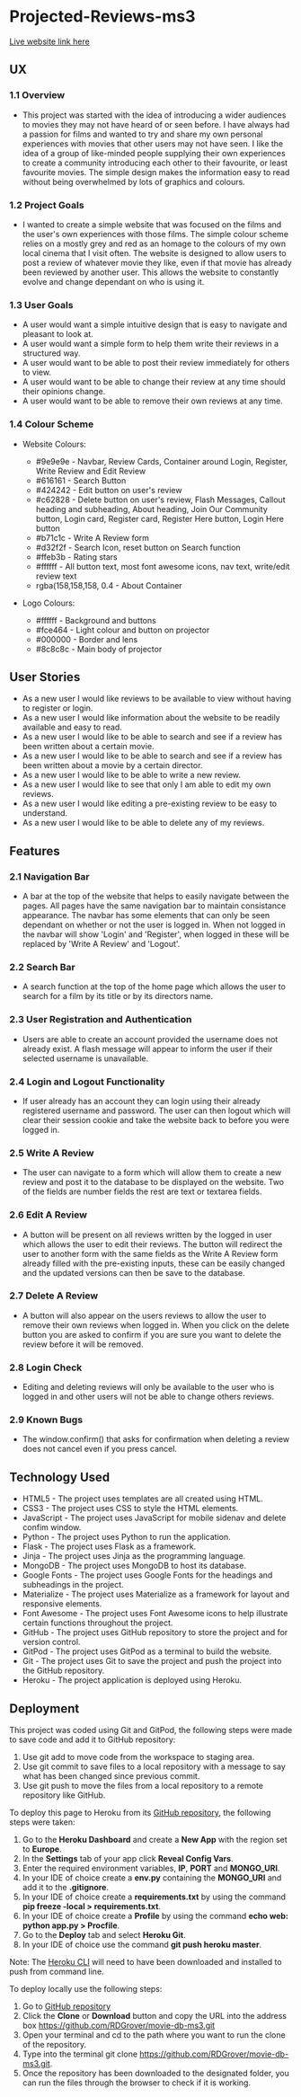 # Projected-Reviews-ms3

[Live website link here](https://movie-rating-project.herokuapp.com/)

## UX

### 1.1 Overview
* This project was started with the idea of introducing a wider audiences to movies they may not have heard of or seen before. I have always had a passion for films and wanted to try and share my own personal experiences with movies that other users may not have seen. I like the idea of a group of like-minded people supplying their own experiences to create a community introducing each other to their favourite, or least favourite movies. The simple design makes the information easy to read without being overwhelmed by lots of graphics and colours.

### 1.2 Project Goals
* I wanted to create a simple website that was focused on the films and the user's own experiences with those films. The simple colour scheme relies on a mostly grey and red as an homage to the colours of my own local cinema that I visit often. The website is designed to allow users to post a review of whatever movie they like, even if that movie has already been reviewed by another user. This allows the website to constantly evolve and change dependant on who is using it.

### 1.3 User Goals
* A user would want a simple intuitive design that is easy to navigate and pleasant to look at.
* A user would want a simple form to help them write their reviews in a structured way.
* A user would want to be able to post their review immediately for others to view.
* A user would want to be able to change their review at any time should their opinions change.
* A user would want to be able to remove their own reviews at any time.

### 1.4 Colour Scheme
* Website Colours:
  * #9e9e9e - Navbar, Review Cards, Container around Login, Register, Write Review and Edit Review
  * #616161 - Search Button
  * #424242 - Edit button on user's review
  * #c62828 - Delete button on user's review, Flash Messages, Callout heading and subheading, About heading, Join Our Community button, Login card, Register card, Register Here button, Login Here button
  * #b71c1c - Write A Review form
  * #d32f2f - Search Icon, reset button on Search function
  * #ffeb3b - Rating stars
  * #ffffff - All button text, most font awesome icons, nav text, write/edit review text 
  * rgba(158,158,158, 0.4 - About Container

* Logo Colours:
  * #ffffff - Background and buttons
  * #fce464 - Light colour and button on projector
  * #000000 - Border and lens
  * #8c8c8c - Main body of projector
  
## User Stories

* As a new user I would like reviews to be available to view without having to register or login.
* As a new user I would like information about the website to be readily available and easy to read.
* As a new user I would like to be able to search and see if a review has been written about a certain movie.
* As a new user I would like to be able to search and see if a review has been written about a movie by a certain director.
* As a new user I would like to be able to write a new review.
* As a new user I would like to see that only I am able to edit my own reviews.
* As a new user I would like editing a pre-existing review to be easy to understand.
* As a new user I would like to be able to delete any of my reviews. 
  
## Features
  
### 2.1 Navigation Bar
  
* A bar at the top of the website that helps to easily navigate between the pages. All pages have the same navigation bar to maintain consistance appearance. The navbar has some elements that can only be seen dependant on whether or not the user is logged in. When not logged in the navbar will show 'Login' and 'Register', when logged in these will be replaced by 'Write A Review' and 'Logout'.
  
### 2.2 Search Bar
  
* A search function at the top of the home page which allows the user to search for a film by its title or by its directors name.

### 2.3 User Registration and Authentication

* Users are able to create an account provided the username does not already exist. A flash message will appear to inform the user if their selected username is unavailable.

### 2.4 Login and Logout Functionality

* If user already has an account they can login using their already registered username and password. The user can then logout which will clear their session cookie and take the website back to before you were logged in.

### 2.5 Write A Review

* The user can navigate to a form which will allow them to create a new review and post it to the database to be displayed on the website. Two of the fields are number fields the rest are text or textarea fields.

### 2.6 Edit A Review

* A button will be present on all reviews written by the logged in user which allows the user to edit their reviews. The button will redirect the user to another form with the same fields as the Write A Review form already filled with the pre-existing inputs, these can be easily changed and the updated versions can then be save to the database.

### 2.7 Delete A Review

* A button will also appear on the users reviews to allow the user to remove their own reviews when logged in. When you click on the delete button you are asked to confirm if you are sure you want to delete the review before it will be removed.

### 2.8 Login Check

* Editing and deleting reviews will only be available to the user who is logged in and other users will not be able to change others reviews.

### 2.9 Known Bugs

* The window.confirm() that asks for confirmation when deleting a review does not cancel even if you press cancel.

## Technology Used

* HTML5 - The project uses templates are all created using HTML.
* CSS3 - The project uses CSS to style the HTML elements.
* JavaScript - The project uses JavaScript for mobile sidenav and delete confim window.
* Python - The project uses Python to run the application.
* Flask - The project uses Flask as a framework.
* Jinja - The project uses Jinja as the programming language.
* MongoDB - The project uses MongoDB to host its database.
* Google Fonts - The project uses Google Fonts for the headings and subheadings in the project.
* Materialize - The project uses Materialize as a framework for layout and responsive elements.
* Font Awesome - The project uses Font Awesome icons to help illustrate certain functions throughout the project.
* GitHub - The project uses GitHub repository to store the project and for version control.
* GitPod - The project uses GitPod as a terminal to build the website.
* Git - The project uses Git to save the project and push the project into the GitHub repository.
* Heroku - The project application is deployed using Heroku.

## Deployment

This project was coded using Git and GitPod, the following steps were made to save code and add it to GitHub repository:
 1. Use git add to move code from the workspace to staging area.
 1. Use git commit to save files to a local repository with a message to say what has been changed since previous commit.
 1. Use git push to move the files from a local repository to a remote repository like GitHub.

To deploy this page to Heroku from its [GitHub repository](https://github.com/RDGrover/movie-db-ms3), the following steps were taken:
 1. Go to the **Heroku Dashboard** and create a **New App** with the region set to **Europe**.
 1. In the **Settings** tab of your app click **Reveal Config Vars**.
 1. Enter the required environment variables, **IP**, **PORT** and **MONGO_URI**.
 1. In your IDE of choice create a **env.py** containing the **MONGO_URI** and add it to the **.gitignore**.
 1. In your IDE of choice create a **requirements.txt** by using the command **pip freeze -local > requirements.txt**.
 1. In your IDE of choice create a **Profile** by using the command **echo web: python app.py > Procfile**.
 1. Go to the **Deploy** tab and select **Heroku Git**.
 1. In your IDE of choice use the command **git push heroku master**.

Note: The [Heroku CLI](https://devcenter.heroku.com/articles/heroku-cli) will need to have been downloaded and installed to push from command line.

To deploy locally use the following steps:
 1. Go to [GitHub repository](https://github.com/RDGrover/movie-db-ms3)
 1. Click the **Clone** or **Download** button and copy the URL into the address box https://github.com/RDGrover/movie-db-ms3.git
 1. Open your terminal and cd to the path where you want to run the clone of the repository.
 1. Type into the terminal git clone https://github.com/RDGrover/movie-db-ms3.git.
 1. Once the repository has been downloaded to the designated folder, you can run the files through the browser to check if it is working.


